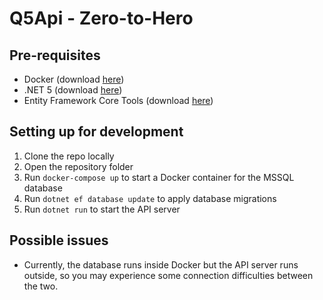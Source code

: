 # Q5Api - Zero-to-Hero

## Pre-requisites
- Docker (download [here](https://www.docker.com/products/docker-desktop))
- .NET 5 (download [here](https://dotnet.microsoft.com/download/dotnet/5.0))
- Entity Framework Core Tools (download [here](https://docs.microsoft.com/en-us/ef/core/cli/dotnet#installing-the-tools))

## Setting up for development
1. Clone the repo locally
2. Open the repository folder
3. Run `docker-compose up` to start a Docker container for the MSSQL database
4. Run `dotnet ef database update` to apply database migrations
5. Run `dotnet run` to start the API server

## Possible issues
- Currently, the database runs inside Docker but the API server runs outside, so you may experience some connection difficulties between the two.
